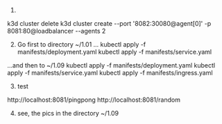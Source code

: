 1) 
k3d cluster delete
k3d cluster create --port '8082:30080@agent[0]' -p 8081:80@loadbalancer --agents 2

2) Go first to directory  ~/1.01 ...
kubectl apply -f manifests/deployment.yaml
kubectl apply -f manifests/service.yaml

...and then to ~/1.09
kubectl apply -f manifests/deployment.yaml
kubectl apply -f manifests/service.yaml
kubectl apply -f manifests/ingress.yaml

3) test 

http://localhost:8081/pingpong
http://localhost:8081/random 

4) see, the pics in the directory ~/1.09


